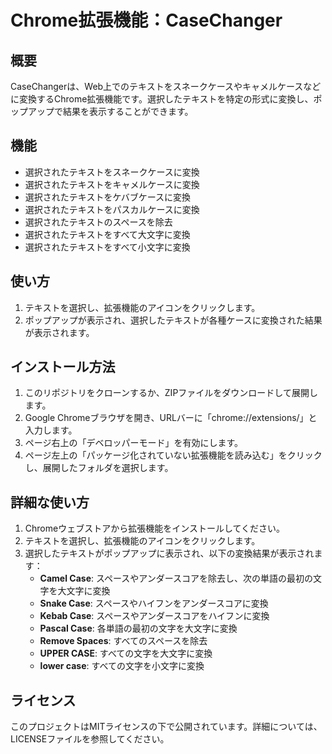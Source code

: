 # Chrome拡張機能：CaseChanger

## 概要
CaseChangerは、Web上でのテキストをスネークケースやキャメルケースなどに変換するChrome拡張機能です。選択したテキストを特定の形式に変換し、ポップアップで結果を表示することができます。

## 機能
- 選択されたテキストをスネークケースに変換
- 選択されたテキストをキャメルケースに変換
- 選択されたテキストをケバブケースに変換
- 選択されたテキストをパスカルケースに変換
- 選択されたテキストのスペースを除去
- 選択されたテキストをすべて大文字に変換
- 選択されたテキストをすべて小文字に変換

## 使い方
1. テキストを選択し、拡張機能のアイコンをクリックします。
2. ポップアップが表示され、選択したテキストが各種ケースに変換された結果が表示されます。

## インストール方法
1. このリポジトリをクローンするか、ZIPファイルをダウンロードして展開します。
2. Google Chromeブラウザを開き、URLバーに「chrome://extensions/」と入力します。
3. ページ右上の「デベロッパーモード」を有効にします。
4. ページ左上の「パッケージ化されていない拡張機能を読み込む」をクリックし、展開したフォルダを選択します。

## 詳細な使い方
1. Chromeウェブストアから拡張機能をインストールしてください。
2. テキストを選択し、拡張機能のアイコンをクリックします。
3. 選択したテキストがポップアップに表示され、以下の変換結果が表示されます：
    - **Camel Case**: スペースやアンダースコアを除去し、次の単語の最初の文字を大文字に変換
    - **Snake Case**: スペースやハイフンをアンダースコアに変換
    - **Kebab Case**: スペースやアンダースコアをハイフンに変換
    - **Pascal Case**: 各単語の最初の文字を大文字に変換
    - **Remove Spaces**: すべてのスペースを除去
    - **UPPER CASE**: すべての文字を大文字に変換
    - **lower case**: すべての文字を小文字に変換

## ライセンス
このプロジェクトはMITライセンスの下で公開されています。詳細については、LICENSEファイルを参照してください。
